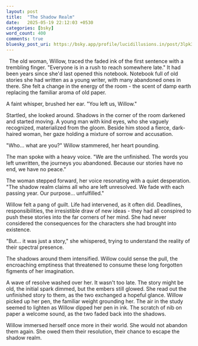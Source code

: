 ```yaml
---
layout: post
title:  "The Shadow Realm"
date:   2025-05-19 22:12:03 +0530
categories: [bsky]
word_count: 400
comments: true
bluesky_post_uri: https://bsky.app/profile/lucidillusions.in/post/3lpk3go6cc22v
---
```


&nbsp; The old woman, Willow, traced the faded ink of the first sentence with a trembling finger. "Everyone is in a rush to reach somewhere late." It had been years since she'd last opened this notebook. Notebook full of old stories she had written as a young writer, with many abandoned ones in there. She felt a change in the energy of the room - the scent of damp earth replacing the familiar aroma of old paper.

A faint whisper, brushed her ear. "You left us, Willow."

Startled, she looked around. Shadows in the corner of the room darkened and started moving. A young man with kind eyes, who she vaguely recognized, materialized from the gloom. Beside him stood a fierce, dark-haired woman, her gaze holding a mixture of sorrow and accusation.

"Who... what are you?" Willow stammered, her heart pounding.

The man spoke with a heavy voice. "We are the unfinished. The words you left unwritten, the journeys you abandoned. Because our stories have no end, we have no peace."

The woman stepped forward, her voice resonating with a quiet desperation. "The shadow realm claims all who are left unresolved. We fade with each passing year. Our purpose... unfulfilled."

Willow felt a pang of guilt. Life had intervened, as it often did. Deadlines, responsibilities, the irresistible draw of new ideas - they had all conspired to push these stories into the far corners of her mind. She had never considered the consequences for the characters she had brought into existence.

"But... it was just a story," she whispered, trying to understand the reality of their spectral presence.

The shadows around them intensified. Willow could sense the pull, the encroaching emptiness that threatened to consume these long forgotten figments of her imagination.

A wave of resolve washed over her. It wasn't too late. The story might be old, the initial spark dimmed, but the embers still glowed. She read out the unfinished story to them, as the two exchanged a hopeful glance. Willow picked up her pen, the familiar weight grounding her. The air in the study seemed to lighten as Willow dipped her pen in ink. The scratch of nib on paper a welcome sound, as the two faded back into the shadows.

Willow immersed herself once more in their world. She would not abandon them again. She owed them their resolution, their chance to escape the shadow realm.
